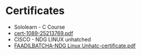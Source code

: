 # Certificates
  * Sololearn - C Course
  * [cert-1089-25213769.pdf](https://github.com/Faadilbatcha/M1_First_Project/files/8286695/cert-1089-25213769.pdf)
  * CISCO - NDG LINUX unhatched
  * [FAADILBATCHA-NDG Linux Unhatc-certificate.pdf](https://github.com/Faadilbatcha/M1_First_Project/files/8286693/FAADILBATCHA-NDG.Linux.Unhatc-certificate.pdf)
  
  
  
  

